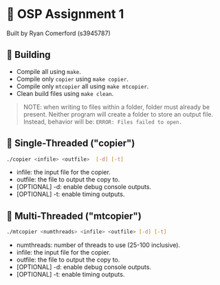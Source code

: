 # 📂 OSP Assignment 1
Built by Ryan Comerford (s3945787)

## 🚧 Building
- Compile all using `make`.
- Compile only `copier` using `make copier`.
- Compile only `mtcopier` all using `make mtcopier`.
- Clean build files using `make clean`.

> NOTE: when writing to files within a folder, folder must already be present. Neither program will create a folder to store an output file. Instead, behavior will be: `ERROR: Files failed to open.`

## 🔴 Single-Threaded ("copier")
``` bash
./copier <infile> <outfile>  [-d] [-t]
```

- infile: the input file for the copier.
- outfile: the file to output the copy to.
- [OPTIONAL] -d: enable debug console outputs.
- [OPTIONAL] -t: enable timing outputs.

## 🔵 Multi-Threaded ("mtcopier")
``` bash
./mtcopier <numthreads> <infile> <outfile> [-d] [-t]
```

- numthreads: number of threads to use (25-100 inclusive).
- infile: the input file for the copier.
- outfile: the file to output the copy to.
- [OPTIONAL] -d: enable debug console outputs.
- [OPTIONAL] -t: enable timing outputs.